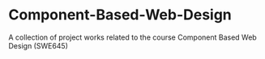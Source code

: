 # Component-Based-Web-Design
A collection of project works related to the course  Component Based Web Design (SWE645)

